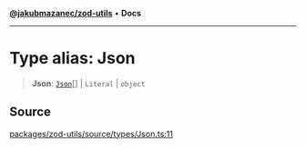 [**@jakubmazanec/zod-utils**](../README.md) • **Docs**

---

# Type alias: Json

> **Json**: [`Json`](Json.md)[] \| `Literal` \| `object`

## Source

[packages/zod-utils/source/types/Json.ts:11](https://github.com/jakubmazanec/js-tools/blob/7be96c9bc335915647cfe729050b17fe2580309a/packages/zod-utils/source/types/Json.ts#L11)
